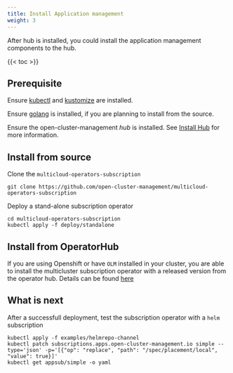 ```yaml
---
title: Install Application management
weight: 3
---
```


After hub is installed, you could install the application management components to the hub.

<!-- spellchecker-disable -->

{{< toc >}}

<!-- spellchecker-enable -->

## Prerequisite

Ensure [kubectl](https://kubernetes.io/docs/tasks/tools/install-kubectl/) and [kustomize](https://kubernetes-sigs.github.io/kustomize/installation/) are installed.

Ensure [golang](https://golang.org/doc/install) is installed, if you are planning to install from the source.

Ensure the open-cluster-management _hub_ is installed. See [Install Hub](install-hub.md) for more information.


## Install from source
Clone the `multicloud-operators-subscription`

```Shell
git clone https://github.com/open-cluster-management/multicloud-operators-subscription
```

Deploy a stand-alone subscription operator

```Shell
cd multicloud-operators-subscription
kubectl apply -f deploy/standalone
```

## Install from OperatorHub
If you are using Openshift or have `OLM` installed in your cluster, you are able to install the multicluster subscription operator with a released version from the operator hub. Details can be found [here](https://operatorhub.io/operator/multicluster-operators-subscription)

## What is next

After a successfull deployment, test the subscription operator with a `helm` subscription

```Shell
kubectl apply -f examples/helmrepo-channel
kubectl patch subscriptions.apps.open-cluster-management.io simple --type='json' -p='[{"op": "replace", "path": "/spec/placement/local", "value": true}]'
kubectl get appsub/simple -o yaml

```
